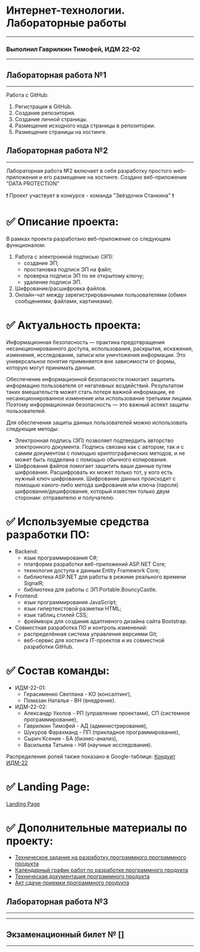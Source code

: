 # Интернет-технологии. Лабораторные работы
___
### Выполнил Гаврилкин Тимофей, ИДМ 22-02
___
## Лабораторная работа №1
___
Работа с GitHub:

1. Регистрация в GitHub.
2. Создание репозитория.
3. Создание личной страницы.
4. Размещение исходного кода страницы в репозитории.
5. Размещение страницы на хостинге.


## Лабораторная работа №2
___
Лабораторная работа №2 включает в себя разработку простого web-приложения и его размещение на хостинге.
Создано веб-приложение "DATA PROTECTION"

❗ Проект участвует в конкурсе - команда "Звёздочки Станкина" ❗


# ✅ Описание проекта:

В рамках проекта разработано веб-приложение со следующем функционалом:
1. Работа с электронной подписью (ЭП):
   * создание ЭП;
   * простановка подписи ЭП на файл;
   * проверка подписи ЭП по ее открытому ключу;
   * удаление подписи ЭП.
2. Шифрование/расшифровка файлов.
3. Онлайн-чат между зарегистрированными пользователями (обмен сообщениями, файлами, картинками).

# ✅ Актуальность проекта:

Информационная безопасность — практика предотвращения несанкционированного доступа, использования, раскрытия, искажения, изменения, исследования, записи или уничтожения информации. Это универсальное понятие применяется вне зависимости от формы, которую могут принимать данные.

Обеспечение информационной безопасности помогает защитить информацию пользователя от негативных воздействий. Результатом таких вмешательств может стать потеря важной информации, ее несанкционированное изменение или использование третьими лицами. Поэтому информационная безопасность — это важный аспект защиты пользователей.

Для обеспечения защиты данных пользователей можно использовать следующие методы:
* Электронная подпись (ЭП) позволяет подтвердить авторство электронного документа. Подпись связана как с автором, так и с самим документом с помощью криптографических методов, и не может быть подделана с помощью обычного копирования. 
* Шифрования файлов помогает защитить ваши данные путем шифрования. Расшифровать их может только тот, у кого есть нужный ключ шифрования.  Шифрование данных происходит с помощью какого-либо метода шифрования или ключа (пароля) шифрования/дешифрования, который известен только двум сторонам: отправителю и получателю.

# ✅ Используемые средства разработки ПО:

* Backend:
   + язык программирования С#;
   + платформа разработки веб-приложений ASP.NET Core;
   + технология доступа к данным Entity Framework Core;
   + библиотека ASP.NET для работы в режиме реального времени SignalR;
   + библиотека для работы с ЭП Portable.BouncyCastle.
* Frontend:
   + язык программирования JavaScript;
   + язык гипертекстовой разметки HTML;
   + язык таблиц стилей CSS;
   + фреймворк для создания адаптивного дизайна сайта Bootstrap.
* Совместная разработка ПО и контроль изменений:
   + распределённая система управления версиями Git;
   + веб-сервис для хостинга IT-проектов и их совместной разработки GitHub.

# ✅ Состав команды:

+ ИДМ-22-01:
   * Герасименко Светлана - КО (консалтинг),
   * Помазан Наталья - ВН (внедрение).
+ ИДМ-22-02:
   * Александр Уколов - РП (управление проектами), СП (системное программирование),
   * Гаврилкин Тимофей - АД (администрирование),
   * Шукуров	Фарахманд - ПП (прикладное программирование),
   * Сырич Ксения - БА (бизнес-анализ),
   * Васильева Татьяна - НИ (научные исследования).

Распределение ролей также показано в Google-таблице:
[Кондуит ИДМ-22](https://docs.google.com/spreadsheets/d/1ypxgDUpNsaAK5PH90dTfGKdtDnWaeEDWfupEbDokN6A/edit?usp=sharing)

# ✅ Landing Page: 
[Landing Page](https://kxenki.github.io/IT_Project/)

# ✅ Дополнительные материалы по проекту:
* [Техническое задание на разработку программного программного продукта](https://github.com/kxenki/IT_Project/blob/main/documents/%D0%A2%D0%B5%D1%85%D0%BD%D0%B8%D1%87%D0%B5%D1%81%D0%BA%D0%BE%D0%B5%20%D0%B7%D0%B0%D0%B4%D0%B0%D0%BD%D0%B8%D0%B5%20%D0%BD%D0%B0%20%D1%80%D0%B0%D0%B7%D1%80%D0%B0%D0%B1%D0%BE%D1%82%D0%BA%D1%83%20%D0%BF%D1%80%D0%BE%D0%B3%D1%80%D0%B0%D0%BC%D0%BC%D0%BD%D0%BE%D0%B3%D0%BE%20%D0%BF%D1%80%D0%BE%D0%B4%D1%83%D0%BA%D1%82%D0%B0.pdf)
* [Календарный график работ по разработке программного продукта](https://github.com/kxenki/IT_Project/blob/main/documents/%D0%9A%D0%B0%D0%BB%D0%B5%D0%BD%D0%B4%D0%B0%D1%80%D0%BD%D1%8B%D0%B9%20%D0%B3%D1%80%D0%B0%D1%84%D0%B8%D0%BA%20%D1%80%D0%B0%D0%B1%D0%BE%D1%82%20%D0%BF%D0%BE%20%D1%80%D0%B0%D0%B7%D1%80%D0%B0%D0%B1%D0%BE%D1%82%D0%BA%D0%B5%20%D0%BF%D1%80%D0%BE%D0%B3%D1%80%D0%B0%D0%BC%D0%BC%D0%BD%D0%BE%D0%B3%D0%BE%20%D0%BF%D1%80%D0%BE%D0%B4%D1%83%D0%BA%D1%82%D0%B0.pdf)
* [Техническая документация программного продукта](https://github.com/kxenki/IT_Project/blob/main/documents/%D0%A2%D0%B5%D1%85%D0%BD%D0%B8%D1%87%D0%B5%D1%81%D0%BA%D0%B0%D1%8F%20%D0%B4%D0%BE%D0%BA%D1%83%D0%BC%D0%B5%D0%BD%D1%82%D0%B0%D1%86%D0%B8%D1%8F%20%D0%BF%D1%80%D0%BE%D0%B3%D1%80%D0%B0%D0%BC%D0%BC%D0%BD%D0%BE%D0%B3%D0%BE%20%D0%BF%D1%80%D0%BE%D0%B4%D1%83%D0%BA%D1%82%D0%B0.pdf)
* [Акт сдачи-приемки программного продукта](https://github.com/kxenki/IT_Project/blob/main/documents/%D0%90%D0%BA%D1%82%20%D1%81%D0%B4%D0%B0%D1%87%D0%B8-%D0%BF%D1%80%D0%B8%D0%B5%D0%BC%D0%BA%D0%B8%20%D0%BF%D1%80%D0%BE%D0%B3%D1%80%D0%B0%D0%BC%D0%BC%D0%BD%D0%BE%D0%B3%D0%BE%20%D0%BF%D1%80%D0%BE%D0%B4%D1%83%D0%BA%D1%82%D0%B0.pdf)

## Лабораторная работа №3
___
***
## Экзаменационный билет № []
___

